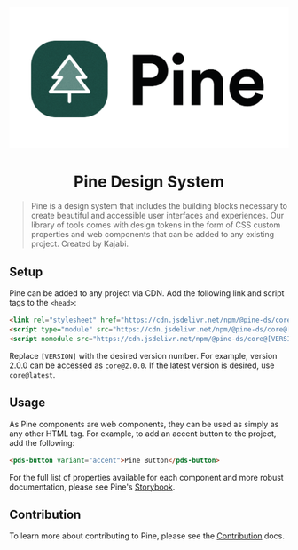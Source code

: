 <picture>
  <source media="(prefers-color-scheme: dark)" srcset="./docs/assets/pine-logo-dark.png">
  <source media="(prefers-color-scheme: light)" srcset="./docs/assets/pine-logo.png">
  <img alt="Pine: Web Component Design System" src="./docs/assets/pine-logo.png">
</picture>

<h1 align="center">Pine Design System</h1>

> Pine is a design system that includes the building blocks necessary to create beautiful and accessible user interfaces and experiences. Our library of tools comes with design tokens in the form of CSS custom properties and web components that can be added to any existing project. Created by Kajabi.

## Setup

Pine can be added to any project via CDN. Add the following link and script tags to the `<head>`:

```html
<link rel="stylesheet" href="https://cdn.jsdelivr.net/npm/@pine-ds/core@[VERSION]/dist/pine-core/pine-core.css" />
<script type="module" src="https://cdn.jsdelivr.net/npm/@pine-ds/core@[VERSION]/dist/pine-core/pine-core.esm.js"></script>
<script nomodule src="https://cdn.jsdelivr.net/npm/@pine-ds/core@[VERSION]/dist/pine-core/index.esm.js"></script>
```

Replace `[VERSION]` with the desired version number. For example, version 2.0.0 can be accessed as `core@2.0.0`. If the latest version is desired, use `core@latest`.

## Usage

As Pine components are web components, they can be used as simply as any other HTML tag. For example, to add an accent button to the project, add the following:

```html
<pds-button variant="accent">Pine Button</pds-button>
```

For the full list of properties available for each component and more robust documentation, please see Pine's [Storybook](https://pine-design-system.netlify.app/).

## Contribution

To learn more about contributing to Pine, please see the [Contribution](./CONTRIBUTING.md) docs.
